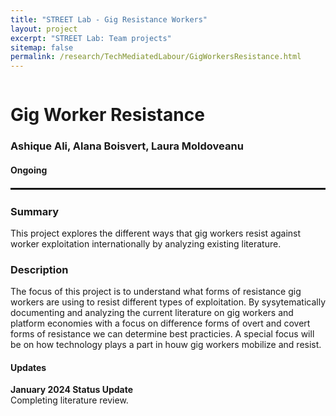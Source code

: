 ```yaml
---
title: "STREET Lab - Gig Resistance Workers"
layout: project
excerpt: "STREET Lab: Team projects"
sitemap: false
permalink: /research/TechMediatedLabour/GigWorkersResistance.html
---
```

<div class="row" style="display: flex;">


<!--<div class="col-sm-5 clearfix" >
  <img src="{{ site.url }}{{ site.baseurl }}/images/pubpic/{{ project.photo }}" class="img-reponsive" width="100%" style="float: left" />
</div>-->

<div class="container-fluid">
  <h1>Gig Worker Resistance</h1>
  <h3>Ashique Ali, Alana Boisvert, Laura Moldoveanu</h3>
  <h4>Ongoing</h4>
  
</div>

</div>

<hr style="margin-top: 0.1rem;
  margin-bottom: 0.1rem;
  border: 0;
  border-top: 2px solid rgba(0, 0, 0, 0.2);"/>

<div class="row" style="display: flex;">

<div class=" col-sm-12">
<h3>Summary</h3>
This project explores the different ways that gig workers resist against worker exploitation internationally by analyzing existing literature.

<h3>Description</h3>
The focus of this project is to understand what forms of resistance gig workers are using to resist different types of exploitation. By sysytematically documenting and analyzing the current literature on gig workers and platform economies with a focus on difference forms of overt and covert forms of resistance we can determine best practicies. A special focus will be on how technology plays a part in houw gig workers mobilize and resist.
<h4>Updates</h4>
<b>January 2024 Status Update</b><br>Completing literature review.

<br />

